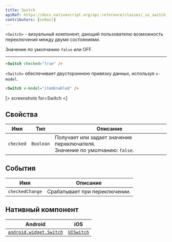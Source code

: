 ```yaml
---
title: Switch
apiRef: https://docs.nativescript.org/api-reference/classes/_ui_switch_.switch
contributors: [sn0wil]
---
```


`<Switch>` - визуальный компонент, дающий пользователю возможность переключения между двумя состояниями.

Значение по умолчанию `false` или OFF.

---

```html
<Switch checked="true" />
```

`<Switch>` обеспечивает двустороннюю привязку данных, используя `v-model`.

```html
<Switch v-model="itemEnabled" />
```

[> screenshots for=Switch <]

## Свойства

| Имя | Тип | Описание |
|------|------|-------------|
| `checked` | `Boolean` | Получает или задает значение переключателя.<br/>Значение по умолчанию: `false`.

## События

| Имя | Описание |
|------|-------------|
| `checkedChange`| Срабатывает при переключении.

## Нативный компонент

| Android | iOS |
|---------|-----|
| [`android.widget.Switch`](https://developer.android.com/reference/android/widget/Switch.html) | [`UISwitch`](https://developer.apple.com/documentation/uikit/uiswitch)
